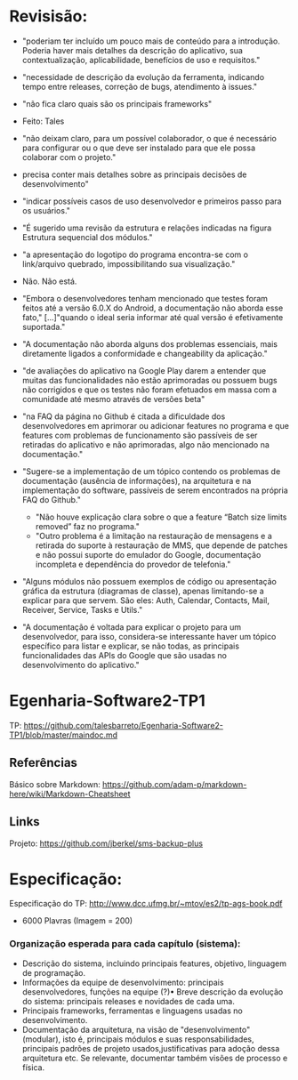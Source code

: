 # Revisisão:
* "poderiam ter incluído um pouco mais de conteúdo para a introdução. Poderia haver mais detalhes da descrição do aplicativo, sua contextualização, aplicabilidade, benefícios de uso e requisitos."
* "necessidade de descrição da evolução da ferramenta, indicando tempo entre releases, correção de bugs, atendimento à issues."
* "não fica claro quais são os principais frameworks"
 * Feito: Tales
* "não deixam claro, para um possível colaborador, o que é necessário para configurar ou o que deve ser instalado para que ele possa colaborar com o projeto."
* precisa conter mais detalhes sobre as principais decisões de desenvolvimento"
* "indicar possíveis casos de uso desenvolvedor e primeiros passo para os usuários."
* "É sugerido uma revisão da estrutura e relações indicadas na figura Estrutura sequencial dos módulos."

* "a apresentação do logotipo do programa encontra-se com o link/arquivo quebrado, impossibilitando sua visualização."
 * Não. Não está.
* "Embora o desenvolvedores tenham mencionado que testes foram feitos até a versão 6.0.X do Android, a documentação não aborda esse fato," [...]"quando o ideal seria informar até qual versão é efetivamente suportada."
* "A documentação não aborda alguns dos problemas essenciais, mais diretamente ligados a conformidade e changeability da aplicação."
* "de avaliações do aplicativo na Google Play darem a entender que muitas das funcionalidades não estão aprimoradas ou possuem bugs não corrigidos e que os testes não foram efetuados em massa com a comunidade até mesmo através de versões beta"
* "na FAQ da página no Github é citada a dificuldade dos desenvolvedores em aprimorar ou adicionar features no programa e que features com problemas de funcionamento são passíveis de ser retiradas do aplicativo e não aprimoradas, algo não mencionado na documentação."
* "Sugere-se a implementação de um tópico contendo os problemas de documentação (ausência de informações), na arquitetura e na implementação do software, passíveis de serem encontrados na própria FAQ do Github."
  * "Não houve explicação clara sobre o que a feature “Batch size limits removed” faz no programa."
  * "Outro problema é a limitação na restauração de mensagens e a retirada do suporte à restauração de MMS, que depende de patches e não possui suporte do emulador do Google, documentação incompleta e dependência do provedor de telefonia."
* "Alguns módulos não possuem exemplos de código ou apresentação gráfica da estrutura (diagramas de classe), apenas limitando-se a explicar para que servem. São eles: Auth, Calendar, Contacts, Mail, Receiver, Service, Tasks e Utils."
* "A documentação é voltada para explicar o projeto para um desenvolvedor, para isso, considera-se interessante haver um tópico específico para listar e explicar, se não todas, as principais funcionalidades das APIs do Google que são usadas no desenvolvimento do aplicativo."


# Egenharia-Software2-TP1

TP: https://github.com/talesbarreto/Egenharia-Software2-TP1/blob/master/maindoc.md

## Referências
Básico sobre Markdown: https://github.com/adam-p/markdown-here/wiki/Markdown-Cheatsheet

## Links

Projeto: https://github.com/jberkel/sms-backup-plus

# Especificação:
Especificação do TP: http://www.dcc.ufmg.br/~mtov/es2/tp-ags-book.pdf

* 6000 Plavras (Imagem = 200)

### Organização esperada para cada capítulo (sistema):
* Descrição do sistema, incluindo principais features, objetivo, linguagem de
programação.
* Informações da equipe de desenvolvimento: principais desenvolvedores, funções na equipe (?)• Breve descrição da evolução do sistema: principais releases e novidades de cada uma.
* Principais frameworks, ferramentas e linguagens usadas no desenvolvimento.
* Documentação da arquitetura, na visão de "desenvolvimento" (modular), isto é, principais módulos e suas responsabilidades, principais padrões de projeto usados,justificativas para adoção dessa arquitetura etc. Se relevante, documentar também visões de processo e física.
